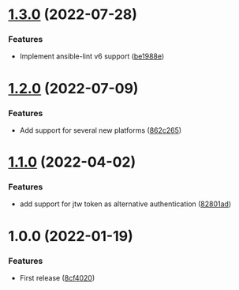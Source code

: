 # [1.3.0](https://github.com/de-it-krachten/ansible-role-slurm/compare/v1.2.0...v1.3.0) (2022-07-28)


### Features

* Implement ansible-lint v6 support ([be1988e](https://github.com/de-it-krachten/ansible-role-slurm/commit/be1988ec1bfabfb3fca120c4161b42c312aae3de))

# [1.2.0](https://github.com/de-it-krachten/ansible-role-slurm/compare/v1.1.0...v1.2.0) (2022-07-09)


### Features

* Add support for several new platforms ([862c265](https://github.com/de-it-krachten/ansible-role-slurm/commit/862c265883f6d46850c974f5e862985b22699f33))

# [1.1.0](https://github.com/de-it-krachten/ansible-role-slurm/compare/v1.0.0...v1.1.0) (2022-04-02)


### Features

* add support for jtw token as alternative authentication ([82801ad](https://github.com/de-it-krachten/ansible-role-slurm/commit/82801adfa8670d437a4f828281084ae89b33ef6c))

# 1.0.0 (2022-01-19)


### Features

* First release ([8cf4020](https://github.com/de-it-krachten/ansible-role-slurm/commit/8cf40201a5660bb86e0bbe4457a822af9d6abafb))
